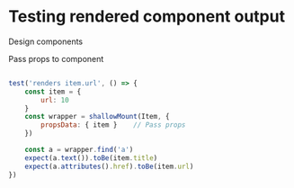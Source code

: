 # Testing rendered component output

Design components

Pass props to component
```js

test('renders item.url', () => {
    const item = {
        url: 10
    }
    const wrapper = shallowMount(Item, {
        propsData: { item }    // Pass props
    })

    const a = wrapper.find('a')
    expect(a.text()).toBe(item.title)
    expect(a.attributes().href).toBe(item.url)
})
```
